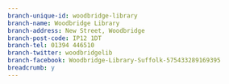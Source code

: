 ```yaml
---
branch-unique-id: woodbridge-library
branch-name: Woodbridge Library
branch-address: New Street, Woodbridge
branch-post-code: IP12 1DT
branch-tel: 01394 446510
branch-twitter: woodbridgelib
branch-facebook: Woodbridge-Library-Suffolk-575433289169395
breadcrumb: y
---
```

